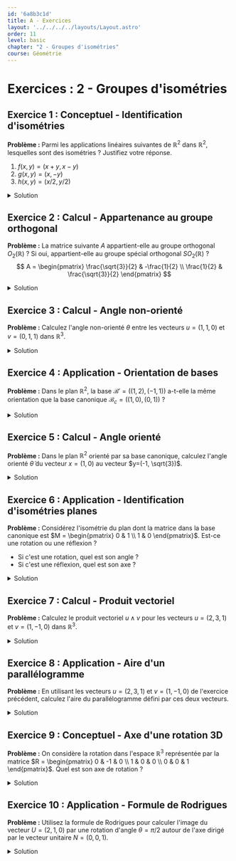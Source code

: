 ```yaml
---
id: '6a8b3c1d'
title: A - Exercices
layout: '../../../../layouts/Layout.astro'
order: 11
level: basic
chapter: "2 - Groupes d'isométries"
course: Géométrie
---
```


# Exercices : 2 - Groupes d'isométries

## Exercice 1 : Conceptuel - Identification d'isométries

**Problème :** Parmi les applications linéaires suivantes de $\mathbb{R}^2$ dans $\mathbb{R}^2$, lesquelles sont des isométries ? Justifiez votre réponse.

1. $f(x, y) = (x+y, x-y)$
2. $g(x, y) = (x, -y)$
3. $h(x, y) = (x/2, y/2)$

<details>
<summary>Solution</summary>

**Méthode :** Une application linéaire $f$ est une isométrie si elle conserve la norme, c'est-à-dire si $\|f(v)\| = \|v\|$ pour tout vecteur $v$. Nous allons tester cette condition pour chaque application en calculant la norme de l'image d'un vecteur générique $v=(x,y)$.

**Étapes :**

1.  **Analyse de $f(x, y) = (x+y, x-y)$ :**

    - Soit $v = (x, y)$. Sa norme au carré est $\|v\|^2 = x^2 + y^2$.
    - L'image est $f(v) = (x+y, x-y)$.
    - Calculons la norme au carré de l'image :
      $\|f(v)\|^2 = (x+y)^2 + (x-y)^2 = (x^2 + 2xy + y^2) + (x^2 - 2xy + y^2) = 2x^2 + 2y^2 = 2(x^2 + y^2) = 2\|v\|^2$.
    - Puisque $\|f(v)\| = \sqrt{2}\|v\| \neq \|v\|$ (sauf pour $v=0$), $f$ n'est pas une isométrie.

2.  **Analyse de $g(x, y) = (x, -y)$ :**

    - Soit $v = (x, y)$. Sa norme est $\|v\| = \sqrt{x^2 + y^2}$.
    - L'image est $g(v) = (x, -y)$.
    - Calculons la norme de l'image :
      $\|g(v)\| = \sqrt{x^2 + (-y)^2} = \sqrt{x^2 + y^2} = \|v\|$.
    - La norme est conservée pour tout vecteur. Donc, $g$ est une isométrie (c'est une réflexion par rapport à l'axe des abscisses).

3.  **Analyse de $h(x, y) = (x/2, y/2)$ :**
    - Soit $v = (x, y)$. Sa norme est $\|v\| = \sqrt{x^2 + y^2}$.
    - L'image est $h(v) = (x/2, y/2)$.
    - Calculons la norme de l'image :
      $\|h(v)\| = \sqrt{(x/2)^2 + (y/2)^2} = \sqrt{x^2/4 + y^2/4} = \sqrt{\frac{1}{4}(x^2+y^2)} = \frac{1}{2}\sqrt{x^2+y^2} = \frac{1}{2}\|v\|$.
    - Puisque $\|h(v)\| = \frac{1}{2}\|v\| \neq \|v\|$ (sauf pour $v=0$), $h$ n'est pas une isométrie (c'est une homothétie de rapport 1/2).

**Réponse :** Seule l'application $g(x, y) = (x, -y)$ est une isométrie.

</details>

## Exercice 2 : Calcul - Appartenance au groupe orthogonal

**Problème :** La matrice suivante $A$ appartient-elle au groupe orthogonal $O_2(\mathbb{R})$ ? Si oui, appartient-elle au groupe spécial orthogonal $SO_2(\mathbb{R})$ ?
$$ A = \begin{pmatrix} \frac{\sqrt{3}}{2} & -\frac{1}{2} \\ \frac{1}{2} & \frac{\sqrt{3}}{2} \end{pmatrix} $$

<details>
<summary>Solution</summary>

**Méthode :** Une matrice $A$ appartient à $O_n(\mathbb{R})$ si ${}^tA A = I_n$. Elle appartient à $SO_n(\mathbb{R})$ si de plus $\det(A) = 1$. Nous allons effectuer ces deux vérifications.

**Étapes :**

1.  **Vérifier l'appartenance à $O_2(\mathbb{R})$ :**

    - On calcule la transposée de $A$ :
      $$ {}^tA = \begin{pmatrix} \frac{\sqrt{3}}{2} & \frac{1}{2} \\ -\frac{1}{2} & \frac{\sqrt{3}}{2} \end{pmatrix} $$
    - On calcule le produit ${}^tA A$ :
      $$ {}^tA A = \begin{pmatrix} \frac{\sqrt{3}}{2} & \frac{1}{2} \\ -\frac{1}{2} & \frac{\sqrt{3}}{2} \end{pmatrix} \begin{pmatrix} \frac{\sqrt{3}}{2} & -\frac{1}{2} \\ \frac{1}{2} & \frac{\sqrt{3}}{2} \end{pmatrix} $$
      $$ = \begin{pmatrix} (\frac{\sqrt{3}}{2})^2 + (\frac{1}{2})^2 & (\frac{\sqrt{3}}{2})(-\frac{1}{2}) + (\frac{1}{2})(\frac{\sqrt{3}}{2}) \\ (-\frac{1}{2})(\frac{\sqrt{3}}{2}) + (\frac{\sqrt{3}}{2})(\frac{1}{2}) & (-\frac{1}{2})^2 + (\frac{\sqrt{3}}{2})^2 \end{pmatrix} $$
      $$ = \begin{pmatrix} \frac{3}{4} + \frac{1}{4} & -\frac{\sqrt{3}}{4} + \frac{\sqrt{3}}{4} \\ -\frac{\sqrt{3}}{4} + \frac{\sqrt{3}}{4} & \frac{1}{4} + \frac{3}{4} \end{pmatrix} = \begin{pmatrix} 1 & 0 \\ 0 & 1 \end{pmatrix} = I_2 $$
    - La condition est vérifiée, donc $A \in O_2(\mathbb{R})$.

2.  **Vérifier l'appartenance à $SO_2(\mathbb{R})$ :**
    - On calcule le déterminant de $A$ :
      $$ \det(A) = (\frac{\sqrt{3}}{2})(\frac{\sqrt{3}}{2}) - (-\frac{1}{2})(\frac{1}{2}) = \frac{3}{4} + \frac{1}{4} = 1 $$
    - Le déterminant est 1.

**Réponse :** Oui, la matrice $A$ appartient à $O_2(\mathbb{R})$ car ${}^tA A = I_2$. De plus, comme $\det(A) = 1$, elle appartient aussi à $SO_2(\mathbb{R})$. C'est la matrice d'une rotation d'angle $\pi/6$.

</details>

## Exercice 3 : Calcul - Angle non-orienté

**Problème :** Calculez l'angle non-orienté $\theta$ entre les vecteurs $u = (1, 1, 0)$ et $v = (0, 1, 1)$ dans $\mathbb{R}^3$.

<details>
<summary>Solution</summary>

**Méthode :** L'angle non-orienté $\theta$ entre deux vecteurs $u$ et $v$ est donné par la formule $\theta = \arccos\left(\frac{\langle u, v \rangle}{\|u\|\|v\|}\right)$. Nous devons calculer le produit scalaire et les normes des deux vecteurs.

**Étapes :**

1.  **Calculer le produit scalaire $\langle u, v \rangle$ :**
    $$ \langle u, v \rangle = (1)(0) + (1)(1) + (0)(1) = 0 + 1 + 0 = 1 $$

2.  **Calculer la norme de $u$ :**
    $$ \|u\| = \sqrt{1^2 + 1^2 + 0^2} = \sqrt{1 + 1 + 0} = \sqrt{2} $$

3.  **Calculer la norme de $v$ :**
    $$ \|v\| = \sqrt{0^2 + 1^2 + 1^2} = \sqrt{0 + 1 + 1} = \sqrt{2} $$

4.  **Calculer $\cos(\theta)$ et en déduire $\theta$ :**
    $$ \cos(\theta) = \frac{\langle u, v \rangle}{\|u\|\|v\|} = \frac{1}{\sqrt{2} \cdot \sqrt{2}} = \frac{1}{2} $$
    L'angle $\theta \in [0, \pi]$ dont le cosinus est $1/2$ est $\theta = \pi/3$.

**Réponse :** L'angle non-orienté entre les vecteurs $u$ et $v$ est $\theta = \frac{\pi}{3}$ radians (ou $60^\circ$).

</details>

## Exercice 4 : Application - Orientation de bases

**Problème :** Dans le plan $\mathbb{R}^2$, la base $\mathcal{B}' = ((1, 2), (-1, 1))$ a-t-elle la même orientation que la base canonique $\mathcal{B}_c = ((1, 0), (0, 1))$ ?

<details>
<summary>Solution</summary>

**Méthode :** Deux bases ont la même orientation si le déterminant de la matrice de passage de l'une à l'autre est positif. La matrice de passage de la base canonique $\mathcal{B}_c$ à une base $\mathcal{B}'$ est simplement la matrice dont les colonnes sont les vecteurs de $\mathcal{B}'$.

**Étapes :**

1.  **Former la matrice de passage $P$ de $\mathcal{B}_c$ à $\mathcal{B}'$ :**
    Les vecteurs de $\mathcal{B}'$ sont $v_1 = (1, 2)$ et $v_2 = (-1, 1)$. La matrice de passage est :
    $$ P = \begin{pmatrix} 1 & -1 \\ 2 & 1 \end{pmatrix} $$

2.  **Calculer le déterminant de $P$ :**
    $$ \det(P) = (1)(1) - (-1)(2) = 1 + 2 = 3 $$

3.  **Conclure sur l'orientation :**
    Le déterminant est $3$, qui est un nombre strictement positif.

**Réponse :** Oui, la base $\mathcal{B}'$ a la même orientation que la base canonique car le déterminant de la matrice de passage est positif ($\det(P)=3 > 0$).

</details>

## Exercice 5 : Calcul - Angle orienté

**Problème :** Dans le plan $\mathbb{R}^2$ orienté par sa base canonique, calculez l'angle orienté $\tilde{\theta}$ du vecteur $x=(1, 0)$ au vecteur $y=(-1, \sqrt{3})$.

<details>
<summary>Solution</summary>

**Méthode :** L'angle orienté $\tilde{\theta}$ est déterminé par les deux relations : $\langle x, y \rangle = \|x\|\|y\|\cos(\tilde{\theta})$ et $\det(x, y) = \|x\|\|y\|\sin(\tilde{\theta})$. Nous calculons les quatre quantités : produit scalaire, déterminant et les deux normes.

**Étapes :**

1.  **Calculer les normes :**
    $$ \|x\| = \sqrt{1^2 + 0^2} = 1 $$
    $$ \|y\| = \sqrt{(-1)^2 + (\sqrt{3})^2} = \sqrt{1 + 3} = \sqrt{4} = 2 $$

2.  **Calculer le produit scalaire :**
    $$ \langle x, y \rangle = (1)(-1) + (0)(\sqrt{3}) = -1 $$

3.  **Calculer le déterminant :**
    $$ \det(x, y) = \begin{vmatrix} 1 & -1 \\ 0 & \sqrt{3} \end{vmatrix} = (1)(\sqrt{3}) - (-1)(0) = \sqrt{3} $$

4.  **Déterminer $\cos(\tilde{\theta})$ et $\sin(\tilde{\theta})$ :**
    $$ \cos(\tilde{\theta}) = \frac{\langle x, y \rangle}{\|x\|\|y\|} = \frac{-1}{1 \cdot 2} = -\frac{1}{2} $$
    $$ \sin(\tilde{\theta}) = \frac{\det(x, y)}{\|x\|\|y\|} = \frac{\sqrt{3}}{1 \cdot 2} = \frac{\sqrt{3}}{2} $$

5.  **Identifier l'angle $\tilde{\theta}$ :**
    L'unique angle $\tilde{\theta} \in [0, 2\pi)$ qui a un cosinus de $-1/2$ et un sinus de $\sqrt{3}/2$ est $\tilde{\theta} = 2\pi/3$.

**Réponse :** L'angle orienté de $x$ à $y$ est $\tilde{\theta} = \frac{2\pi}{3}$ radians (ou $120^\circ$).

</details>

## Exercice 6 : Application - Identification d'isométries planes

**Problème :** Considérez l'isométrie du plan dont la matrice dans la base canonique est $M = \begin{pmatrix} 0 & 1 \\ 1 & 0 \end{pmatrix}$. Est-ce une rotation ou une réflexion ?

- Si c'est une rotation, quel est son angle ?
- Si c'est une réflexion, quel est son axe ?

<details>
<summary>Solution</summary>

**Méthode :** On détermine la nature de l'isométrie en calculant son déterminant. Si $\det(M)=1$, c'est une rotation. Si $\det(M)=-1$, c'est une réflexion. Pour trouver l'axe d'une réflexion, on cherche les vecteurs invariants, c'est-à-dire les vecteurs $v$ tels que $Mv=v$.

**Étapes :**

1.  **Calculer le déterminant de M :**
    $$ \det(M) = (0)(0) - (1)(1) = -1 $$
    Puisque le déterminant est -1, l'isométrie est une réflexion.

2.  **Trouver l'axe de la réflexion :**
    L'axe est l'ensemble des points fixes. On cherche donc les vecteurs $v = (x, y)$ tels que $Mv = v$.
    $$ \begin{pmatrix} 0 & 1 \\ 1 & 0 \end{pmatrix} \begin{pmatrix} x \\ y \end{pmatrix} = \begin{pmatrix} x \\ y \end{pmatrix} $$
    Cela donne le système d'équations :
    $$ \begin{cases} y = x \\ x = y \end{cases} $$
    Les deux équations sont identiques. Les vecteurs invariants sont donc ceux pour lesquels $y=x$.

**Réponse :** L'isométrie est une **réflexion**. Son axe est la droite d'équation $y=x$.

</details>

## Exercice 7 : Calcul - Produit vectoriel

**Problème :** Calculez le produit vectoriel $u \land v$ pour les vecteurs $u = (2, 3, 1)$ et $v = (1, -1, 0)$ dans $\mathbb{R}^3$.

<details>
<summary>Solution</summary>

**Méthode :** On applique la formule de calcul du produit vectoriel pour deux vecteurs $U=(u_1, u_2, u_3)$ et $V=(v_1, v_2, v_3)$ :
$$ U \land V = (u_2 v_3 - u_3 v_2, u_3 v_1 - u_1 v_3, u_1 v_2 - u_2 v_1) $$

**Étapes :**

1.  **Identifier les composantes :**
    $u_1=2, u_2=3, u_3=1$
    $v_1=1, v_2=-1, v_3=0$

2.  **Calculer la première composante de $u \land v$ :**
    $u_2 v_3 - u_3 v_2 = (3)(0) - (1)(-1) = 0 - (-1) = 1$

3.  **Calculer la deuxième composante de $u \land v$ :**
    $u_3 v_1 - u_1 v_3 = (1)(1) - (2)(0) = 1 - 0 = 1$

4.  **Calculer la troisième composante de $u \land v$ :**
    $u_1 v_2 - u_2 v_1 = (2)(-1) - (3)(1) = -2 - 3 = -5$

5.  **Combiner les résultats :**
    $u \land v = (1, 1, -5)$

**Réponse :** Le produit vectoriel est $u \land v = (1, 1, -5)$.

</details>

## Exercice 8 : Application - Aire d'un parallélogramme

**Problème :** En utilisant les vecteurs $u = (2, 3, 1)$ et $v = (1, -1, 0)$ de l'exercice précédent, calculez l'aire du parallélogramme défini par ces deux vecteurs.

<details>
<summary>Solution</summary>

**Méthode :** L'aire du parallélogramme défini par deux vecteurs $u$ et $v$ est égale à la norme de leur produit vectoriel, $\|u \land v\|$.

**Étapes :**

1.  **Reprendre le résultat du produit vectoriel :**
    D'après l'exercice 7, nous avons $u \land v = (1, 1, -5)$.

2.  **Calculer la norme de ce vecteur :**
    $$ \|u \land v\| = \sqrt{1^2 + 1^2 + (-5)^2} $$
    $$ = \sqrt{1 + 1 + 25} = \sqrt{27} $$

3.  **Simplifier le résultat (optionnel) :**
    $$ \sqrt{27} = \sqrt{9 \times 3} = 3\sqrt{3} $$

**Réponse :** L'aire du parallélogramme est $\sqrt{27}$, soit $3\sqrt{3}$ unités d'aire.

</details>

## Exercice 9 : Conceptuel - Axe d'une rotation 3D

**Problème :** On considère la rotation dans l'espace $\mathbb{R}^3$ représentée par la matrice $R = \begin{pmatrix} 0 & -1 & 0 \\ 1 & 0 & 0 \\ 0 & 0 & 1 \end{pmatrix}$. Quel est son axe de rotation ?

<details>
<summary>Solution</summary>

**Méthode :** L'axe d'une rotation est la droite dont les vecteurs directeurs sont invariants par la rotation. On cherche donc un vecteur non nul $v=(x,y,z)$ tel que $Rv=v$. Cela revient à résoudre le système $(R-I)v = 0$.

**Étapes :**

1.  **Poser l'équation $Rv=v$ :**
    $$ \begin{pmatrix} 0 & -1 & 0 \\ 1 & 0 & 0 \\ 0 & 0 & 1 \end{pmatrix} \begin{pmatrix} x \\ y \\ z \end{pmatrix} = \begin{pmatrix} x \\ y \\ z \end{pmatrix} $$

2.  **Traduire en système d'équations linéaires :**
    $$ \begin{cases} -y = x \\ x = y \\ z = z \end{cases} $$

3.  **Résoudre le système :**

    - La troisième équation, $z=z$, est toujours vraie et n'impose aucune contrainte sur $z$.
    - Les deux premières équations sont $-y=x$ et $x=y$. En substituant la seconde dans la première, on obtient $-y=y$, ce qui implique $2y=0$, donc $y=0$.
    - Si $y=0$, alors $x=0$ également.
    - La solution est donc de la forme $(0, 0, z)$ pour tout $z \in \mathbb{R}$.

4.  **Identifier l'axe :**
    Les vecteurs invariants sont tous les multiples du vecteur $(0,0,1)$. C'est l'axe des $z$.

**Réponse :** L'axe de rotation est l'axe des $z$, dirigé par le vecteur $e_3 = (0, 0, 1)$.

</details>

## Exercice 10 : Application - Formule de Rodrigues

**Problème :** Utilisez la formule de Rodrigues pour calculer l'image du vecteur $U = (2, 1, 0)$ par une rotation d'angle $\theta = \pi/2$ autour de l'axe dirigé par le vecteur unitaire $N=(0, 0, 1)$.

<details>
<summary>Solution</summary>

**Méthode :** La formule de Rodrigues est $\mathcal{R}(U) = \cos(\theta)U + (1 - \cos(\theta))\langle U, N \rangle N + \sin(\theta)(N \land U)$. On calcule chaque terme séparément.

**Étapes :**

1.  **Valeurs de $\cos(\theta)$ et $\sin(\theta)$ :**
    Pour $\theta=\pi/2$, on a $\cos(\pi/2)=0$ et $\sin(\pi/2)=1$.

2.  **Calculer le produit scalaire $\langle U, N \rangle$ :**
    $$ \langle U, N \rangle = \langle (2, 1, 0), (0, 0, 1) \rangle = (2)(0) + (1)(0) + (0)(1) = 0 $$

3.  **Calculer le produit vectoriel $N \land U$ :**
    $$ N \land U = (0, 0, 1) \land (2, 1, 0) $$
    $$ = ((0)(0) - (1)(1), (1)(2) - (0)(0), (0)(1) - (0)(2)) $$
    $$ = (-1, 2, 0) $$

4.  **Appliquer la formule de Rodrigues :**
    $$ \mathcal{R}(U) = (0) \cdot U + (1-0) \cdot (0) \cdot N + (1) \cdot (-1, 2, 0) $$
    $$ \mathcal{R}(U) = \vec{0} + \vec{0} + (-1, 2, 0) $$
    $$ \mathcal{R}(U) = (-1, 2, 0) $$

**Réponse :** L'image du vecteur $U=(2,1,0)$ par la rotation est le vecteur $\mathcal{R}(U) = (-1, 2, 0)$.

</details>
